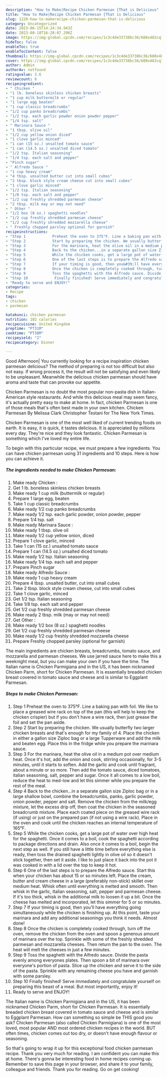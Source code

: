 ```yaml
---
description: "How to Make|Recipe Chicken Parmesan {That is Delicious"
title: "How to Make|Recipe Chicken Parmesan {That is Delicious"
slug: 1220-how-to-makerecipe-chicken-parmesan-that-is-delicious
category: Uncategorized
date: 2023-06-15T14:24:34.943Z
date: 2023-08-18T16:28:07.296Z
image: https://img-global.cpcdn.com/recipes/1c3c4de33738bc36/680x482cq70/chicken-parmesan-recipe-main-photo.jpg
hideToc: false
enableToc: true
enableTocContent: false
thumbnail: https://img-global.cpcdn.com/recipes/1c3c4de33738bc36/680x482cq70/chicken-parmesan-recipe-main-photo.jpg
cover: https://img-global.cpcdn.com/recipes/1c3c4de33738bc36/680x482cq70/chicken-parmesan-recipe-main-photo.jpg
author: Admin
authorAv: notfound
ratingvalue: 3.6
reviewcount: 8
recipeingredient:
- " Chicken "
- "1 lb. boneless skinless chicken breasts"
- "1 cup milk buttermilk or regular"
- "1 large egg beaten"
- "1 cup classic breadcrumbs"
- "1/2 cup panko breadcrumbs"
- "1/2 tsp. each garlic powder onion powder pepper"
- "1/4 tsp. salt"
- " Marinara Sauce "
- "1 tbsp. olive oil"
- "1/2 cup yellow onion diced"
- "1 clove garlic minced"
- "1 can (15 oz.) unsalted tomato sauce"
- "1 can (14.5 oz.) unsalted diced tomato"
- "1/2 tsp. Italian seasoning"
- "1/4 tsp. each salt and pepper"
- "Pinch sugar"
- " Alfredo Sauce "
- "1 cup heavy cream"
- "4 tbsp. unsalted butter cut into small cubes"
- "2 tbsp. block style cream cheese cut into small cubes"
- "1 clove garlic minced"
- "1/2 tsp. Italian seasoning"
- "1/8 tsp. each salt and pepper"
- "1/2 cup freshly shredded parmesan cheese"
- "2 tbsp. milk may or may not need"
- " Other "
- "1/2 box (8 oz.) spaghetti noodles"
- "1/2 cup freshly shredded parmesan cheese"
- "1/2 cup freshly shredded mozzarella cheese"
- " Freshly chopped parsley optional for garnish"
recipeinstructions:
- "Step 1            Preheat the oven to 375°F. Line a baking pan with foil. We like to place a greased wire rack on top of the pan (this will help to keep the chicken crispier) but if you don&#39;t have a wire rack, then just grease the foil and set the pan aside."
- "Step 2            Start by preparing the chicken. We usually butterfly two larger chicken breasts and that&#39;s enough for my family of 4. Place the chicken in either a gallon size Ziploc bag or a large Tupperware and add the milk and beaten egg. Place this in the fridge while you prepare the marinara sauce."
- "Step 3            For the marinara, heat the olive oil in a medium pot over medium heat. Once it&#39;s hot, add the onion and cook, stirring occasionally, for 3-5 minutes, until it starts to soften. Add the garlic and cook until fragrant, about a minute or so more. Then add the tomato sauce, diced tomatoes, italian seasoning, salt, pepper and sugar. Once it all comes to a low boil, reduce the heat to med-low and let this simmer while you prepare the rest of the meal."
- "Step 4            Back to the chicken...in a separate gallon size Ziploc bag or in a large shallow bowl, combine the breadcrumbs, panko, garlic powder, onion powder, pepper and salt. Remove the chicken from the milk/egg mixture, let the excess drip off, then coat the chicken in the seasoned breadcrumb mixture. Place each coated piece on the greased wire rack (if using) or just on the prepared pan (if not using a wire rack). Place in the oven and cook until the chicken reaches an internal temperature of 165°F."
- "Step 5            While the chicken cooks, get a large pot of water over high heat for the spaghetti. Once it comes to a boil, cook the spaghetti according to package directions and drain. Also once it comes to a boil, begin the next step as well. If you still have a little time before everything else is ready, then toss the drained spaghetti lightly in olive oil so it doesn&#39;t stick together, then set it aside. I like to just place it back into the pot it was cooked in with a lid over the top to keep it hot."
- "Step 6            One of the last steps is to prepare the Alfredo sauce. Start this when your chicken has about 15 or so minutes left. Place the cream, butter and cream cheese in a large (preferably non-stick) skillet over medium heat. Whisk often until everything is melted and smooth. Then whisk in the garlic, Italian seasoning, salt, pepper and parmesan cheese. If it&#39;s too thick, whisk in the additional milk to loosen it up a bit. Once the cheese has melted and incorporated, let this simmer for 5 or so minutes."
- "Step 7            If your timing is good, then you&#39;ll have everything going simultaneously while the chicken is finishing up. At this point, taste your marinara and add any additional seasonings you think it needs. Almost done!"
- "Step 8            Once the chicken is completely cooked through, turn off the oven, remove the chicken from the oven and spoon a generous amount of marinara over the top. Sprinkle with some of the freshly shredded parmesan and mozzarella cheeses. Then return the pan to the oven. The heat will melt the cheeses in just a few minutes."
- "Step 9            Toss the spaghetti with the Alfredo sauce. Divide the pasta evenly among everyones plates. Then spoon a bit of marinara over everyone&#39;s portion of pasta. Slice up the chicken and serve it to the side of the pasta. Sprinkle with any remaining cheese you have and garnish with some parsley."
- "Step 10            Finally finished! Serve immediately and congratulate yourself on preparing this beast of a meal. But most importantly, enjoy it!"
- "Ready to serve and ENJOY!"
categories:
- Recipe
tags:
- chicken
- parmesan

katakunci: chicken parmesan 
nutrition: 102 calories
recipecuisine: United Kingdom
preptime: "PT31M"
cooktime: "PT38M"
recipeyield: "2"
recipecategory: Dinner

---
```



Good Afternoon| You currently looking for a recipe inspiration chicken parmesan delicious? The method of preparing is not too difficult but also not easy. If wrong process it, the result will not be satisfying and even likely to be unpleasant. Meanwhile the delicious chicken parmesan should have aroma and taste that can provoke our appetite.





Chicken Parmesan is no doubt the most popular non-pasta dish in Italian-American style restaurants. And while this delicious meal may seem fancy, it&#39;s actually pretty easy to make at home. In fact, chicken Parmesan is one of those meals that&#39;s often best made in your own kitchen. Chicken Parmesan By Melissa Clark Christopher Testani for The New York Times.

Chicken Parmesan is one of the most well liked of current trending foods on earth. It is easy, it is quick, it tastes delicious. It is appreciated by millions every day. They're nice and they look fantastic. Chicken Parmesan is something which I've loved my entire life.


To begin with this particular recipe, we must prepare a few ingredients. You can have chicken parmesan using 31 ingredients and 10 steps. Here is how you can achieve it.

<!--inarticleads1-->

##### The ingredients needed to make Chicken Parmesan:

1. Make ready  Chicken :
1. Get 1 lb. boneless skinless chicken breasts
1. Make ready 1 cup milk (buttermilk or regular)
1. Prepare 1 large egg, beaten
1. Take 1 cup classic breadcrumbs
1. Make ready 1/2 cup panko breadcrumbs
1. Make ready 1/2 tsp. each garlic powder, onion powder, pepper
1. Prepare 1/4 tsp. salt
1. Make ready  Marinara Sauce :
1. Make ready 1 tbsp. olive oil
1. Make ready 1/2 cup yellow onion, diced
1. Prepare 1 clove garlic, minced
1. Take 1 can (15 oz.) unsalted tomato sauce
1. Prepare 1 can (14.5 oz.) unsalted diced tomato
1. Make ready 1/2 tsp. Italian seasoning
1. Make ready 1/4 tsp. each salt and pepper
1. Prepare Pinch sugar
1. Make ready  Alfredo Sauce :
1. Make ready 1 cup heavy cream
1. Prepare 4 tbsp. unsalted butter, cut into small cubes
1. Take 2 tbsp. block style cream cheese, cut into small cubes
1. Take 1 clove garlic, minced
1. Get 1/2 tsp. Italian seasoning
1. Take 1/8 tsp. each salt and pepper
1. Get 1/2 cup freshly shredded parmesan cheese
1. Make ready 2 tbsp. milk (may or may not need)
1. Get  Other :
1. Make ready 1/2 box (8 oz.) spaghetti noodles
1. Get 1/2 cup freshly shredded parmesan cheese
1. Make ready 1/2 cup freshly shredded mozzarella cheese
1. Prepare  Freshly chopped parsley (optional for garnish)


The main ingredients are chicken breasts, breadcrumbs, tomato sauce, and mozzarella and parmesan cheeses. We use jarred sauce here to make this a weeknight meal, but you can make your own if you have the time. The Italian name is Chicken Parmigiana and in the US, it has been nicknamed Chicken Parm, short for Chicken Parmesan. It is essentially breaded chicken breast covered in tomato sauce and cheese and is similar to Eggplant Parmesan. 

<!--inarticleads2-->

##### Steps to make Chicken Parmesan:

1. Step 1            Preheat the oven to 375°F. Line a baking pan with foil. We like to place a greased wire rack on top of the pan (this will help to keep the chicken crispier) but if you don&#39;t have a wire rack, then just grease the foil and set the pan aside.
1. Step 2            Start by preparing the chicken. We usually butterfly two larger chicken breasts and that&#39;s enough for my family of 4. Place the chicken in either a gallon size Ziploc bag or a large Tupperware and add the milk and beaten egg. Place this in the fridge while you prepare the marinara sauce.
1. Step 3            For the marinara, heat the olive oil in a medium pot over medium heat. Once it&#39;s hot, add the onion and cook, stirring occasionally, for 3-5 minutes, until it starts to soften. Add the garlic and cook until fragrant, about a minute or so more. Then add the tomato sauce, diced tomatoes, italian seasoning, salt, pepper and sugar. Once it all comes to a low boil, reduce the heat to med-low and let this simmer while you prepare the rest of the meal.
1. Step 4            Back to the chicken...in a separate gallon size Ziploc bag or in a large shallow bowl, combine the breadcrumbs, panko, garlic powder, onion powder, pepper and salt. Remove the chicken from the milk/egg mixture, let the excess drip off, then coat the chicken in the seasoned breadcrumb mixture. Place each coated piece on the greased wire rack (if using) or just on the prepared pan (if not using a wire rack). Place in the oven and cook until the chicken reaches an internal temperature of 165°F.
1. Step 5            While the chicken cooks, get a large pot of water over high heat for the spaghetti. Once it comes to a boil, cook the spaghetti according to package directions and drain. Also once it comes to a boil, begin the next step as well. If you still have a little time before everything else is ready, then toss the drained spaghetti lightly in olive oil so it doesn&#39;t stick together, then set it aside. I like to just place it back into the pot it was cooked in with a lid over the top to keep it hot.
1. Step 6            One of the last steps is to prepare the Alfredo sauce. Start this when your chicken has about 15 or so minutes left. Place the cream, butter and cream cheese in a large (preferably non-stick) skillet over medium heat. Whisk often until everything is melted and smooth. Then whisk in the garlic, Italian seasoning, salt, pepper and parmesan cheese. If it&#39;s too thick, whisk in the additional milk to loosen it up a bit. Once the cheese has melted and incorporated, let this simmer for 5 or so minutes.
1. Step 7            If your timing is good, then you&#39;ll have everything going simultaneously while the chicken is finishing up. At this point, taste your marinara and add any additional seasonings you think it needs. Almost done!
1. Step 8            Once the chicken is completely cooked through, turn off the oven, remove the chicken from the oven and spoon a generous amount of marinara over the top. Sprinkle with some of the freshly shredded parmesan and mozzarella cheeses. Then return the pan to the oven. The heat will melt the cheeses in just a few minutes.
1. Step 9            Toss the spaghetti with the Alfredo sauce. Divide the pasta evenly among everyones plates. Then spoon a bit of marinara over everyone&#39;s portion of pasta. Slice up the chicken and serve it to the side of the pasta. Sprinkle with any remaining cheese you have and garnish with some parsley.
1. Step 10            Finally finished! Serve immediately and congratulate yourself on preparing this beast of a meal. But most importantly, enjoy it!
1. Ready to serve and ENJOY!

The Italian name is Chicken Parmigiana and in the US, it has been nicknamed Chicken Parm, short for Chicken Parmesan. It is essentially breaded chicken breast covered in tomato sauce and cheese and is similar to Eggplant Parmesan. How can something so simple be THIS good you ask? Chicken Parmesan (also called Chicken Parmigiana) is one of the most loved, most popular AND most ordered chicken recipes in the world. BUT often times, chicken comes out too dry, or doesn&#39;t have enough flavour or seasoning. 

So that's going to wrap it up for this exceptional food chicken parmesan recipe. Thank you very much for reading. I am confident you can make this at home. There's gonna be interesting food in home recipes coming up. Remember to save this page in your browser, and share it to your family, colleague and friends. Thank you for reading. Go on get cooking!
